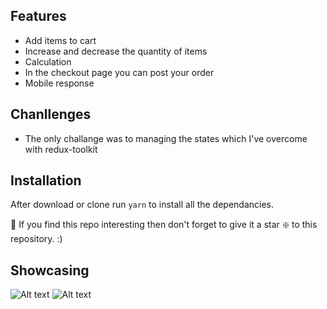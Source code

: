 ## Features
+ Add items to cart
+ Increase and decrease the quantity of items
+ Calculation 
+ In the checkout page you can post your order
+ Mobile response

## Chanllenges
+ The only challange was to managing the states which I've overcome with redux-toolkit

## Installation 
After download or clone run `yarn` to install all the dependancies.

🙏 If you find this repo interesting then don't forget to give it a star ❇️ to this repository. :)



## Showcasing
![Alt text](https://i.ibb.co/k3P0wgg/localhost-3000.png)
![Alt text](https://i.ibb.co/5YByXDk/localhost-3000-1.png)
